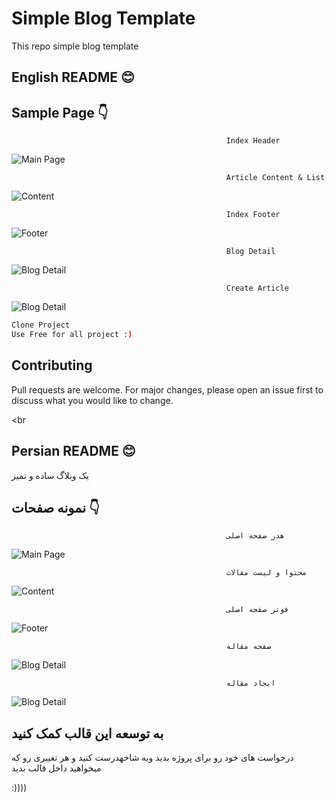 # Simple Blog Template

This repo simple blog template

## English README 😊
## Sample Page 👇
                                                    Index Header
![Main Page](https://uupload.ir/files/o06m_1.png)

                                                    Article Content & List
![Content](https://uupload.ir/files/vj1w_2.png)

                                                    Index Footer
![Footer](https://uupload.ir/files/6vez_3.png)

                                                    Blog Detail
![Blog Detail](https://uupload.ir/files/py3c_4.png)

                                                    Create Article
![Blog Detail](https://uupload.ir/files/s126_5.png)


```bash
Clone Project
Use Free for all project :)
```
## Contributing
Pull requests are welcome. For major changes, please open an issue first to discuss what you would like to change.

<br

## Persian README 😊

یک وبلاگ ساده و تمیز

## نمونه صفحات 👇

                                                    هدر صفحه اصلی
![Main Page](https://uupload.ir/files/o06m_1.png)

                                                    محتوا و لیست مقالات
![Content](https://uupload.ir/files/vj1w_2.png)

                                                    فوتر صفحه اصلی
![Footer](https://uupload.ir/files/6vez_3.png)

                                                    صفحه مقاله
![Blog Detail](https://uupload.ir/files/py3c_4.png)

                                                    ایجاد مقاله
![Blog Detail](https://uupload.ir/files/s126_5.png)

## به توسعه این قالب کمک کنید
درخواست های خود رو برای  پروژه بدید ویه شاخهدرست کنید و هر تغییری رو که میخواهید داخل قالب بدید


:))))